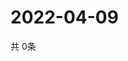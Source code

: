 # 2022-04-09
  共 0条

  <!-- BEGIN -->
  <!-- 最后更新时间Sat Apr 09 2022 12:09:20 GMT+0000 (Coordinated Universal Time) -->
  
  <!-- END -->
  
  
